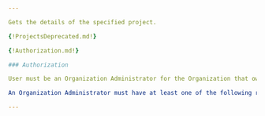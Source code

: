 ```yaml
---

Gets the details of the specified project.  

{!ProjectsDeprecated.md!}

{!Authorization.md!}

### Authorization

User must be an Organization Administrator for the Organization that owns the specified project or be a project team member.

An Organization Administrator must have at least one of the following roles assigned in User Management: Account Administrator, Co-Administrator, or CONNECT Services Administrator. For more information about User Management please visit our Bentley Communities [Licensing, Cloud, and Web Services](https://communities.bentley.com/communities/other_communities/licensing_cloud_and_web_services/w/wiki/50711/user-management-2-0) wiki page.

---
```

